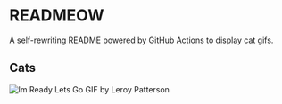 # READMEOW

A self-rewriting README powered by GitHub Actions to display cat gifs.

## Cats

![Im Ready Lets Go GIF by Leroy Patterson](https://media4.giphy.com/media/CjmvTCZf2U3p09Cn0h/200.gif?cid=9acd02dal2xks1ob6ql3unowte6cbtb392r7at7gee00boyh&ep=v1_gifs_search&rid=200.gif&ct=g)
